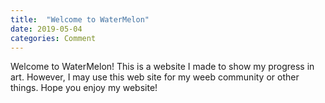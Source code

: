 ```yaml
---
title:  "Welcome to WaterMelon"
date: 2019-05-04
categories: Comment
---
```

Welcome to WaterMelon!
This is a website I made to show my progress in art.
However, I may use this web site for my weeb community or other things.
Hope you enjoy my website!
